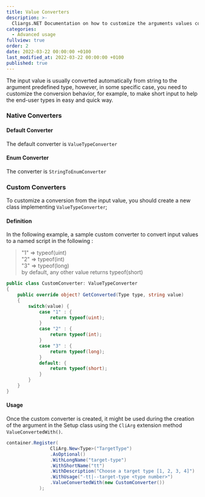```yaml
---
title: Value Converters
description: >-
  Cliargs.NET Documentation on how to customize the arguments values conversion
categories:
  - Advanced usage
fullview: true
order: 2
date: 2022-03-22 00:00:00 +0100
last_modified_at: 2022-03-22 00:00:00 +0100
published: true
---
```


The input value is usually converted automatically from string to the argument predefined type, however, in some specific case, you need to customize the conversion behavior, for example, to make short input to help the end-user types in easy and quick way.

### Native Converters

#### Default Converter

The default converter is `ValueTypeConverter`

#### Enum Converter

The converter is `StringToEnumConverter`

### Custom Converters

To customize a conversion from the input value, you should create a new class implementing `ValueTypeConverter`;

#### Definition

In the following example, a sample custom converter to convert input values to a named script in the following :

> "1" => typeof(uint)  
"2" => typeof(int)  
"3" => typeof(long)  
by default, any other value returns typeof(short)

```csharp
public class CustomConverter: ValueTypeConverter
{
    public override object? GetConverted(Type type, string value)
    {
        switch(value) {
            case "1" : {
                return typeof(uint);
            }
            case "2" : {
                return typeof(int);
            }
            case "3" : {
                return typeof(long);
            }
            default: {
                return typeof(short);
            }
        }
    }
}
```

#### Usage

Once the custom converter is created, it might be used during the creation of the argument in the Setup class using the `CliArg` extension method `ValueConvertedWith()`.

```csharp
container.Register(
                CliArg.New<Type>("TargetType")
                .AsOptional()
                .WithLongName("target-type")
                .WithShortName("tt")
                .WithDescription("Choose a target type [1, 2, 3, 4]")
                .WithUsage("-tt|--target-type <type number>")
                .ValueConvertedWith(new CustomConverter())
            );
```
